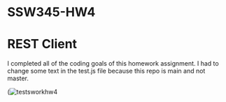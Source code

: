 # SSW345-HW4

# REST Client

I completed all of the coding goals of this homework assignment. I had to change some text in the test.js file because this repo is main and not master.

(![testsworkhw4](https://user-images.githubusercontent.com/45805171/112774878-094bcc80-9009-11eb-8a97-c68da6b66482.PNG)
